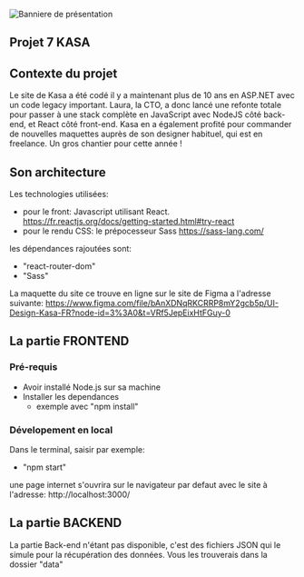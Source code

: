 ![Banniere de présentation](https://github.com/SheppardShepp/p7-kasa-oc/blob/master/src/assets/gitImg/imgReadme.png)

## Projet 7 KASA

## Contexte du projet

Le site de Kasa a été codé il y a maintenant plus de 10 ans en ASP.NET avec un code legacy important.
Laura, la CTO, a donc lancé une refonte totale pour passer à une stack complète en JavaScript avec NodeJS côté back-end, et React côté front-end.
Kasa en a également profité pour commander de nouvelles maquettes auprès de son designer habituel, qui est en freelance.
Un gros chantier pour cette année !

## Son architecture

Les technologies utilisées:

- pour le front: Javascript utilisant React.
  https://fr.reactjs.org/docs/getting-started.html#try-react
- pour le rendu CSS: le prépocesseur Sass
  https://sass-lang.com/

les dépendances rajoutées sont:

- "react-router-dom"
- "Sass"

La maquette du site ce trouve en ligne sur le site de Figma a l'adresse suivante: https://www.figma.com/file/bAnXDNqRKCRRP8mY2gcb5p/UI-Design-Kasa-FR?node-id=3%3A0&t=VRf5JepEixHtFGuy-0

## La partie FRONTEND

### Pré-requis

- Avoir installé Node.js sur sa machine
- Installer les dependances
  - exemple avec "npm install"

### Dévelopement en local

Dans le terminal, saisir par exemple:

- "npm start"

une page internet s'ouvrira sur le navigateur par defaut avec le site à l'adresse: http://localhost:3000/

## La partie BACKEND

La partie Back-end n'étant pas disponible, c'est des fichiers JSON qui le simule pour la récupération des données.
Vous les trouverais dans la dossier "data"
